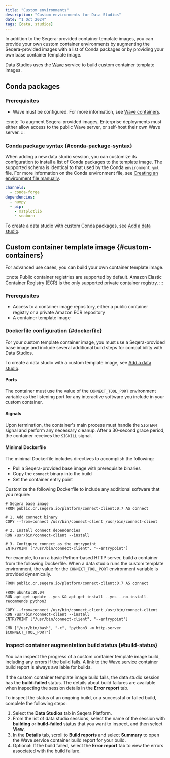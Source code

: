 ```yaml
---
title: "Custom environments"
description: "Custom environments for Data Studios"
date: "1 Oct 2024"
tags: [data, studios]
---
```


In addition to the Seqera-provided container template images, you can provide your own custom container environments by augmenting the Seqera-provided images with a list of Conda packages or by providing your own base container template image.

Data Studios uses the [Wave][wave-home] service to build custom container template images.

## Conda packages

### Prerequisites

- Wave must be configured. For more information, see [Wave containers][wave].
 
 :::note
 To augment Seqera-provided images, Enterprise deployments must either allow access to the public Wave server, or self-host their own Wave server.
 :::

### Conda package syntax {#conda-package-syntax}

When adding a new data studio session, you can customize its configuration to install a list of Conda packages to the template image. The supported schema is identical to that used by the Conda `environment.yml` file. For more information on the Conda environment file, see [Creating an environment file manually][env-manually].

```yaml title="Example environment.yml file"
channels:
  - conda-forge
dependencies:
  - numpy
  - pip:
    - matplotlib
    - seaborn
```

To create a data studio with custom Conda packages, see [Add a data studio][add-ds].

## Custom container template image {#custom-containers}

For advanced use cases, you can build your own container template image.

:::note
Public container registries are supported by default. Amazon Elastic Container Registry (ECR) is the only supported private container registry.
:::

### Prerequisites

- Access to a container image repository, either a public container registry or a private Amazon ECR repository
- A container template image

### Dockerfile configuration {#dockerfile}

For your custom template container image, you must use a Seqera-provided base image and include several additional build steps for compatibility with Data Studios.

To create a data studio with a custom template image, see [Add a data studio][add-ds].

#### Ports

The container must use the value of the `CONNECT_TOOL_PORT` environment variable as the listening port for any interactive software you include in your custom container.

#### Signals

Upon termination, the container's main process must handle the `SIGTERM` signal and perform any necessary cleanup. After a 30-second grace period, the container receives the `SIGKILL` signal.

#### Minimal Dockerfile

The minimal Dockerfile includes directives to accomplish the following:

- Pull a Seqera-provided base image with prerequisite binaries
- Copy the `connect` binary into the build
- Set the container entry point

Customize the following Dockerfile to include any additional software that you require:

```docker title="Minimal Dockerfile"
# Seqera base image
FROM public.cr.seqera.io/platform/connect-client:0.7 AS connect

# 1. Add connect binary
COPY --from=connect /usr/bin/connect-client /usr/bin/connect-client

# 2. Install connect dependencies
RUN /usr/bin/connect-client --install

# 3. Configure connect as the entrypoint
ENTRYPOINT ["/usr/bin/connect-client", "--entrypoint"]
```

For example, to run a basic Python-based HTTP server, build a container from the following Dockerfile. When a data studio runs the custom template environment, the value for the `CONNECT_TOOL_PORT` environment variable is provided dynamically.

```docker title="Example Dockerfile with Python HTTP server"
FROM public.cr.seqera.io/platform/connect-client:0.7 AS connect

FROM ubuntu:20.04
RUN apt-get update --yes && apt-get install --yes --no-install-recommends python3

COPY --from=connect /usr/bin/connect-client /usr/bin/connect-client
RUN /usr/bin/connect-client --install
ENTRYPOINT ["/usr/bin/connect-client", "--entrypoint"]

CMD ["/usr/bin/bash", "-c", "python3 -m http.server $CONNECT_TOOL_PORT"]
```

### Inspect container augmentation build status {#build-status}

You can inspect the progress of a custom container template image build, including any errors if the build fails. A link to the [Wave service][wave-home] container build report is always available for builds.

If the custom container template image build fails, the data studio session has the **build-failed** status. The details about build failures are available when inspecting the session details in the **Error report** tab.

To inspect the status of an ongoing build, or a successful or failed build, complete the following steps:

1. Select the **Data Studios** tab in Seqera Platform.
1. From the list of data studio sessions, select the name of the session with **building** or **build-failed** status that you want to inspect, and then select **View**.
1. In the **Details** tab, scroll to **Build reports** and select **Summary** to open the Wave service container build report for your build.
1. Optional: If the build failed, select the **Error report** tab to view the errors associated with the build failure.

[add-ds]: ./managing#add-a-data-studio
[wave]: ../enterprise/configuration/wave
[wave-home]: https://seqera.io/wave/
[env-manually]: https://docs.conda.io/projects/conda/en/latest/user-guide/tasks/manage-environments.html#creating-an-environment-file-manually
